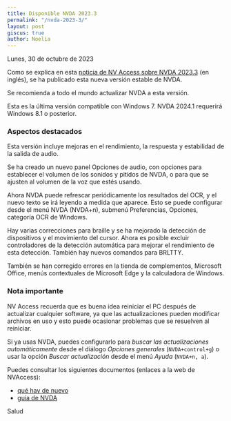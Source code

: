```yaml
---
title: Disponible NVDA 2023.3
permalink: "/nvda-2023-3/"
layout: post
giscus: true
author: Noelia
---
```


<footer>Lunes, 30 de octubre de 2023</footer>

Como se explica en esta [noticia de NV Access sobre NVDA 2023.3](https://www.nvaccess.org/post/nvda-2023-3) (en inglés), se ha publicado esta nueva versión estable de NVDA.

Se recomienda a todo el mundo actualizar NVDA a esta versión.

Esta es la última versión compatible con Windows 7. NVDA 2024.1 requerirá Windows 8.1 o posterior.

### Aspectos destacados

Esta versión incluye mejoras en el rendimiento, la respuesta y estabilidad de la salida de audio.

Se ha creado un nuevo panel Opciones de audio, con opciones para establecer el volumen de los sonidos y pitidos de NVDA, o para que se ajusten al volumen de la voz que estés usando.

Ahora NVDA puede refrescar periódicamente los resultados del OCR, y el nuevo texto se irá leyendo a medida que aparece. Esto se puede configurar desde el menú NVDA (NVDA+n), submenú Preferencias, Opciones, categoría OCR de Windows.

Hay varias correcciones para braille y se ha mejorado la detección de dispositivos y el movimiento del cursor. Ahora es posible excluir controladores de la detección automática para mejorar el rendimiento de esta detección. También hay nuevos comandos para BRLTTY.

También se han corregido errores en la tienda de complementos, Microsoft Office, menús contextuales de Microsoft Edge y la calculadora de Windows.

### Nota importante

NV Access recuerda que es buena idea reiniciar el PC después de actualizar cualquier software, ya que las actualizaciones pueden modificar archivos en uso y esto puede ocasionar problemas que se resuelven al reiniciar.

Si ya usas NVDA, puedes configurarlo para *buscar las actualizaciones automáticamente* desde el diálogo *Opciones generales* (`NVDA+control+g`) o usar la opción *Buscar actualización* desde el menú *Ayuda* (`NVDA+n, a`).

Puedes consultar los siguientes documentos (enlaces a la web de NVAccess):

- [qué hay de nuevo](https://www.nvaccess.org/files/nvda/releases/stable/documentation/es/changes.html)
- [guía de NVDA](https://www.nvaccess.org/files/nvda/releases/stable/documentation/es/userGuide.html)

Salud
